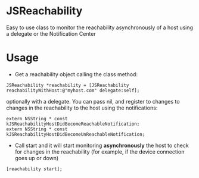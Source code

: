 JSReachability
==============

Easy to use class to monitor the reachability asynchronously of a host using a delegate or the Notification Center

Usage
==============

- Get a reachability object calling the class method:

```objc
JSReachability *reachability = [JSReachability reachabilityWithHost:@"myhost.com" delegate:self];
```

optionally with a delegate. You can pass nil, and register to changes to changes in the reachability to the host using the notifications:

```
extern NSString * const kJSReachabilityHostDidBecomeReachableNotification;
extern NSString * const kJSReachabilityHostDidBecomeUnReachableNotification;
```

- Call start and it will start monitoring **asynchronously** the host to check for changes in the reachability (for example, if the device connection goes up or down)

```objc
[reachability start];
```